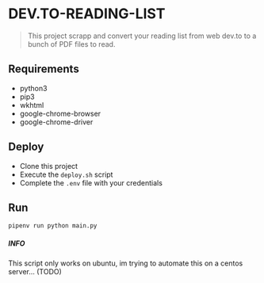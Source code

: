 
# DEV.TO-READING-LIST
> This project scrapp and convert your reading list from web dev.to to a bunch of PDF files to read.
## Requirements
- python3
- pip3
- wkhtml
- google-chrome-browser
- google-chrome-driver
## Deploy
- Clone this project
- Execute the `deploy.sh` script
- Complete the `.env` file with your credentials
## Run
`pipenv run python main.py`
##### INFO
This script only works on ubuntu, im trying to automate this on a centos server... (TODO)
